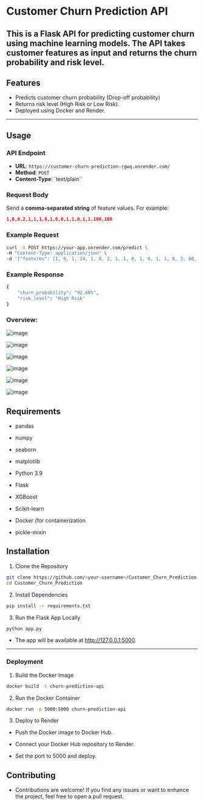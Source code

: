 # Customer Churn Prediction API 

This is a Flask API for predicting customer churn using machine learning models. The API takes customer features as input and returns the churn probability and risk level.
---  

## Features
- Predicts customer churn probability (Drop-off probability)
- Returns risk level (High Risk or Low Risk).
- Deployed using Docker and Render.

---

## Usage

### API Endpoint
- **URL**: `https://customer-churn-prediction-rgwq.onrender.com/`
- **Method**: `POST`
- **Content-Type**: `text/plain``

### Request Body
Send a **comma-separated string** of feature values. For example:
```json 
1,0,0,2,1,1,1,0,1,0,0,1,1,0,1,1,100,100
```

### Example Request

```bash
curl -X POST https://your-app.onrender.com/predict \
-H "Content-Type: application/json" \
-d '{"features": [1, 0, 1, 24, 1, 0, 2, 1, 1, 0, 1, 0, 1, 1, 0, 3, 80, 1500]}'
```
### Example Response

```bash
{
    "churn_probability": "92.68%",
    "risk_level": "High Risk"
}
```

### Overview:

![image](https://github.com/user-attachments/assets/e6404cbf-c7b0-42cf-a507-4ff8ee39430e)


![image](https://github.com/user-attachments/assets/34040d6e-8014-4ce5-b8d6-6620b69cb141)


![image](https://github.com/user-attachments/assets/aa7aebf1-e0da-4103-8e93-bc2eeb7b9513)


![image](https://github.com/user-attachments/assets/4015891b-0276-489b-a4bc-9706e8290c85)


![image](https://github.com/user-attachments/assets/ae58269c-524c-4367-b22a-1fcb2ff345e4)


![image](https://github.com/user-attachments/assets/60737f58-6fd9-4059-aac9-ba4be5608a73)


## Requirements 
- pandas

- numpy

- seaborn

- matplotlib

- Python 3.9

- Flask

- XGBoost

- Scikit-learn

- Docker (for containerization

- pickle-mixin

## Installation
1. Clone the Repository
```bash
git clone https://github.com/<your-username>/Customer_Churn_Prediction.git
cd Customer_Churn_Prediction
```

2. Install Dependencies
```bash
pip install -r requirements.txt
```

3. Run the Flask App Locally
```bash
python app.py
```

- The app will be available at http://127.0.0.1:5000.

---
### Deployment
1. Build the Docker Image
```bash
docker build -t churn-prediction-api
```

2. Run the Docker Container
```bash
docker run -p 5000:5000 churn-prediction-api
```

3. Deploy to Render
- Push the Docker image to Docker Hub.
- Connect your Docker Hub repository to Render.

- Set the port to 5000 and deploy.

## Contributing
- Contributions are welcome! If you find any issues or want to enhance the project, feel free to open a pull request.



